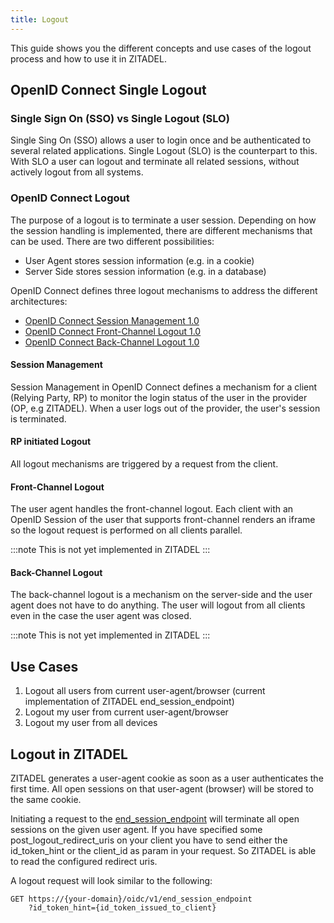 ```yaml
---
title: Logout
---
```


This guide shows you the different concepts and use cases of the logout process and how to use it in ZITADEL.

## OpenID Connect Single Logout 

### Single Sign On (SSO) vs Single Logout (SLO)

Single Sing On (SSO) allows a user to login once and be authenticated to several related applications.
Single Logout (SLO) is the counterpart to this. With SLO a user can logout and terminate all related sessions, without actively logout from all systems.

### OpenID Connect Logout

The purpose of a logout is to terminate a user session. 
Depending on how the session handling is implemented, there are different mechanisms that can be used.
There are two different possibilities:
- User Agent stores session information (e.g. in a cookie)
- Server Side stores session information (e.g. in a database)

OpenID Connect defines three logout mechanisms to address the different architectures:
- [OpenID Connect Session Management 1.0](https://openid.net/specs/openid-connect-session-1_0.html)
- [OpenID Connect Front-Channel Logout 1.0](https://openid.net/specs/openid-connect-frontchannel-1_0.html)
- [OpenID Connect Back-Channel Logout 1.0](https://openid.net/specs/openid-connect-backchannel-1_0.html)

#### Session Management

Session Management in OpenID Connect defines a mechanism for a client (Relying Party, RP) to monitor the login status of the user in the provider (OP, e.g ZITADEL).
When a user logs out of the provider, the user's session is terminated.

#### RP initiated Logout

All logout mechanisms are triggered by a request from the client.

#### Front-Channel Logout

The user agent handles the front-channel logout. 
Each client with an OpenID Session of the user that supports front-channel renders an iframe so the logout request is performed on all clients parallel.

:::note
This is not yet implemented in ZITADEL
:::

#### Back-Channel Logout

The back-channel logout is a mechanism on the server-side and the user agent does not have to do anything.
The user will logout from all clients even in the case the user agent was closed.

:::note
This is not yet implemented in ZITADEL
:::

## Use Cases

1. Logout all users from current user-agent/browser (current implementation of ZITADEL end_session_endpoint)
2. Logout my user from current user-agent/browser
3. Logout my user from all devices

## Logout in ZITADEL

ZITADEL generates a user-agent cookie as soon as a user authenticates the first time. 
All open sessions on that user-agent (browser) will be stored to the same cookie.

Initiating a request to the [end_session_endpoint](../../apis/openidoauth/endpoints#end_session_endpoint) will terminate all open sessions on the given user agent.
If you have specified some post_logout_redirect_uris on your client you have to send either the id_token_hint or the client_id as param in your request.
So ZITADEL is able to read the configured redirect uris.

A logout request will look similar to the following:
```
GET https://{your-domain}/oidc/v1/end_session_endpoint
    ?id_token_hint={id_token_issued_to_client}
```


